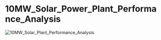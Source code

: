 # 10MW_Solar_Power_Plant_Performance_Analysis
![10MW_Solar_Plant_Performance_Analysis](https://github.com/akashkokne0214/10MW_Solar_Power_Plant_Performance_Analysis/assets/122113458/9fc149ea-6777-4f0e-9176-8089cb1289ea)
